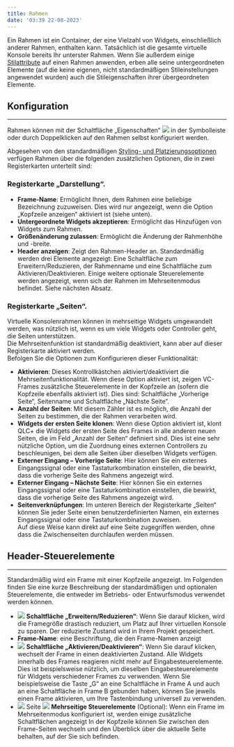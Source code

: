 ```yaml
---
title: Rahmen
date: '03:39 22-08-2023'
---
```


Ein Rahmen ist ein Container, der eine Vielzahl von Widgets, einschließlich anderer Rahmen, enthalten kann. Tatsächlich ist die gesamte virtuelle Konsole bereits Ihr unterster Rahmen. Wenn Sie außerdem einige [Stilattribute](../styling-and-placement) auf einen Rahmen anwenden, erben alle seine untergeordneten Elemente (auf die keine eigenen, nicht standardmäßigen Stileinstellungen angewendet wurden) auch die Stileigenschaften ihrer übergeordneten Elemente.

## Konfiguration
<hr>

Rahmen können mit der Schaltfläche „Eigenschaften“ ![](/basics/edit.png) in der Symbolleiste oder durch Doppelklicken auf den Rahmen selbst konfiguriert werden.  

Abgesehen von den standardmäßigen [Styling- und Platzierungsoptionen](../styling-and-placement) verfügen Rahmen über die folgenden zusätzlichen Optionen, die in zwei Registerkarten unterteilt sind:  

### Registerkarte „Darstellung“.

* **Frame-Name**: Ermöglicht Ihnen, dem Rahmen eine beliebige Bezeichnung zuzuweisen. Dies wird nur angezeigt, wenn die Option „Kopfzeile anzeigen“ aktiviert ist (siehe unten).
* **Untergeordnete Widgets akzeptieren**: Ermöglicht das Hinzufügen von Widgets zum Rahmen.
* **Größenänderung zulassen**: Ermöglicht die Änderung der Rahmenhöhe und -breite.
* **Header anzeigen**: Zeigt den Rahmen-Header an. Standardmäßig werden drei Elemente angezeigt: Eine Schaltfläche zum Erweitern/Reduzieren, der Rahmenname und eine Schaltfläche zum Aktivieren/Deaktivieren. Einige weitere optionale Steuerelemente werden angezeigt, wenn sich der Rahmen im Mehrseitenmodus befindet. Siehe nächsten Absatz.

### Registerkarte „Seiten“.

Virtuelle Konsolenrahmen können in mehrseitige Widgets umgewandelt werden, was nützlich ist, wenn es um viele Widgets oder Controller geht, die Seiten unterstützen.  
Die Mehrseitenfunktion ist standardmäßig deaktiviert, kann aber auf dieser Registerkarte aktiviert werden.  
Befolgen Sie die Optionen zum Konfigurieren dieser Funktionalität:

* **Aktivieren**: Dieses Kontrollkästchen aktiviert/deaktiviert die Mehrseitenfunktionalität. Wenn diese Option aktiviert ist, zeigen VC-Frames zusätzliche Steuerelemente in der Kopfzeile an (sofern die Kopfzeile ebenfalls aktiviert ist). Dies sind: Schaltfläche „Vorherige Seite“, Seitenname und Schaltfläche „Nächste Seite“.
* **Anzahl der Seiten**: Mit diesem Zähler ist es möglich, die Anzahl der Seiten zu bestimmen, die der Rahmen verarbeiten wird.
* **Widgets der ersten Seite klonen**: Wenn diese Option aktiviert ist, klont QLC+ die Widgets der ersten Seite des Frames in alle anderen neuen Seiten, die im Feld „Anzahl der Seiten“ definiert sind. Dies ist eine sehr nützliche Option, um die Zuordnung eines externen Controllers zu beschleunigen, bei dem alle Seiten über dieselben Widgets verfügen.
* **Externer Eingang – Vorherige Seite**: Hier können Sie ein externes Eingangssignal oder eine Tastaturkombination einstellen, die bewirkt, dass die vorherige Seite des Rahmens angezeigt wird.
* **Externer Eingang – Nächste Seite**: Hier können Sie ein externes Eingangssignal oder eine Tastaturkombination einstellen, die bewirkt, dass die vorherige Seite des Rahmens angezeigt wird.
* **Seitenverknüpfungen**: Im unteren Bereich der Registerkarte „Seiten“ können Sie jeder Seite einen benutzerdefinierten Namen, ein externes Eingangssignal oder eine Tastaturkombination zuweisen.  
    Auf diese Weise kann direkt auf eine Seite zugegriffen werden, ohne dass die Zwischenseiten durchlaufen werden müssen.


## Header-Steuerelemente
<hr>

Standardmäßig wird ein Frame mit einer Kopfzeile angezeigt. Im Folgenden finden Sie eine kurze Beschreibung der standardmäßigen und optionalen Steuerelemente, die entweder im Betriebs- oder Entwurfsmodus verwendet werden können.

* ![](/basics/expand.png) **Schaltfläche „Erweitern/Reduzieren“**: Wenn Sie darauf klicken, wird die Framegröße drastisch reduziert, um Platz auf Ihrer virtuellen Konsole zu sparen. Der reduzierte Zustand wird in Ihrem Projekt gespeichert.
* **Frame-Name**: eine Beschriftung, die den Frame-Namen anzeigt
* ![](/basics/check.png) **Schaltfläche „Aktivieren/Deaktivieren“**: Wenn Sie darauf klicken, wechselt der Frame in einen deaktivierten Zustand. Alle Widgets innerhalb des Frames reagieren nicht mehr auf Eingabesteuerelemente.  
    Dies ist beispielsweise nützlich, um dieselben Eingabesteuerelemente für Widgets verschiedener Frames zu verwenden. Wenn Sie beispielsweise die Taste „G“ an eine Schaltfläche in Frame A und auch an eine Schaltfläche in Frame B gebunden haben, können Sie jeweils einen Frame aktivieren, um Ihre Tastenbindung universell zu verwenden.
* ![](/basics/back.png) Seite ![](/basics/forward.png) **Mehrseitige Steuerelemente** (Optional): Wenn ein Frame im Mehrseitenmodus konfiguriert ist, werden einige zusätzliche Schaltflächen angezeigt In der Kopfzeile können Sie zwischen den Frame-Seiten wechseln und den Überblick über die aktuelle Seite behalten, auf der Sie sich befinden.